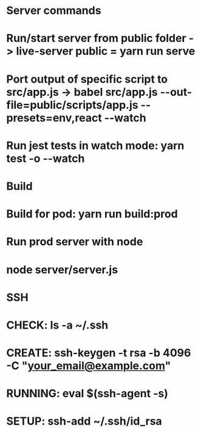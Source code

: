 # Server commands
# Run/start server from public folder -> live-server public = yarn run serve
# Port output of specific script to src/app.js -> babel src/app.js --out-file=public/scripts/app.js --presets=env,react --watch
# Run jest tests in watch mode: yarn test -o --watch

# Build
# Build for pod: yarn run build:prod

# Run prod server with node
# node server/server.js

# SSH
# CHECK: ls -a ~/.ssh
# CREATE: ssh-keygen -t rsa -b 4096 -C "your_email@example.com"
# RUNNING: eval $(ssh-agent -s)
# SETUP: ssh-add ~/.ssh/id_rsa
